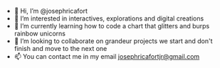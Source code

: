 - 👋 Hi, I’m @josephricafort
- 👀 I’m interested in interactives, explorations and digital creations
- 🌱 I’m currently learning how to code a chart that glitters and burps rainbow unicorns
- 💞️ I’m looking to collaborate on grandeur projects we start and don't finish and move to the next one
- 📫 You can contact me in my email josephricafortjr@gmail.com

<!---
josephricafort/josephricafort is a ✨ special ✨ repository because its `README.md` (this file) appears on your GitHub profile.
You can click the Preview link to take a look at your changes.
--->

